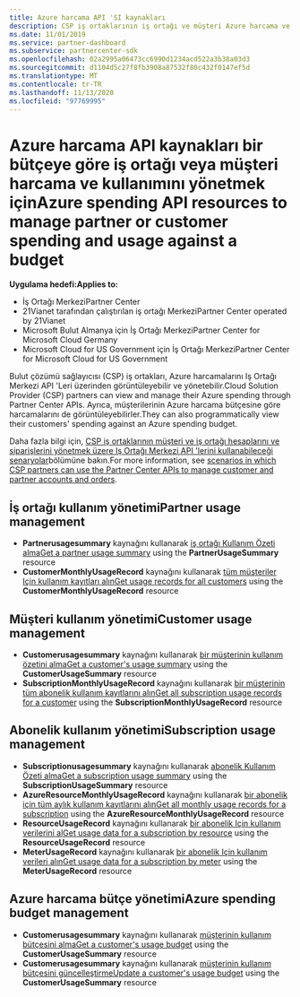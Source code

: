 ```yaml
---
title: Azure harcama API 'SI kaynakları
description: CSP iş ortaklarının iş ortağı ve müşteri Azure harcama ve kullanımını bütçelere göre görüntülemek ve yönetmek için Iş Ortağı Merkezi API 'Lerini nasıl kullanabileceğinizi öğrenin.
ms.date: 11/01/2019
ms.service: partner-dashboard
ms.subservice: partnercenter-sdk
ms.openlocfilehash: 02a2995a06473cc6990d1234acd522a3b38a03d3
ms.sourcegitcommit: d1104d5c27f8fb3908a87532f80c432f0147ef5d
ms.translationtype: MT
ms.contentlocale: tr-TR
ms.lasthandoff: 11/13/2020
ms.locfileid: "97769995"
---
```

# <a name="azure-spending-api-resources-to-manage-partner-or-customer-spending-and-usage-against-a-budget"></a><span data-ttu-id="016ab-103">Azure harcama API kaynakları bir bütçeye göre iş ortağı veya müşteri harcama ve kullanımını yönetmek için</span><span class="sxs-lookup"><span data-stu-id="016ab-103">Azure spending API resources to manage partner or customer spending and usage against a budget</span></span> 

<span data-ttu-id="016ab-104">**Uygulama hedefi:**</span><span class="sxs-lookup"><span data-stu-id="016ab-104">**Applies to:**</span></span>

- <span data-ttu-id="016ab-105">İş Ortağı Merkezi</span><span class="sxs-lookup"><span data-stu-id="016ab-105">Partner Center</span></span>
- <span data-ttu-id="016ab-106">21Vianet tarafından çalıştırılan iş ortağı Merkezi</span><span class="sxs-lookup"><span data-stu-id="016ab-106">Partner Center operated by 21Vianet</span></span>
- <span data-ttu-id="016ab-107">Microsoft Bulut Almanya için İş Ortağı Merkezi</span><span class="sxs-lookup"><span data-stu-id="016ab-107">Partner Center for Microsoft Cloud Germany</span></span>
- <span data-ttu-id="016ab-108">Microsoft Cloud for US Government için İş Ortağı Merkezi</span><span class="sxs-lookup"><span data-stu-id="016ab-108">Partner Center for Microsoft Cloud for US Government</span></span>

<span data-ttu-id="016ab-109">Bulut çözümü sağlayıcısı (CSP) iş ortakları, Azure harcamalarını Iş Ortağı Merkezi API 'Leri üzerinden görüntüleyebilir ve yönetebilir.</span><span class="sxs-lookup"><span data-stu-id="016ab-109">Cloud Solution Provider (CSP) partners can view and manage their Azure spending through Partner Center APIs.</span></span> <span data-ttu-id="016ab-110">Ayrıca, müşterilerinin Azure harcama bütçesine göre harcamalarını de görüntüleyebilirler.</span><span class="sxs-lookup"><span data-stu-id="016ab-110">They can also programmatically view their customers' spending against an Azure spending budget.</span></span>

<span data-ttu-id="016ab-111">Daha fazla bilgi için, [CSP iş ortaklarının müşteri ve iş ortağı hesaplarını ve siparişlerini yönetmek üzere Iş Ortağı Merkezi API 'lerini kullanabileceği senaryolar](scenarios.md)bölümüne bakın.</span><span class="sxs-lookup"><span data-stu-id="016ab-111">For more information, see [scenarios in which CSP partners can use the Partner Center APIs to manage customer and partner accounts and orders](scenarios.md).</span></span>

## <a name="partner-usage-management"></a><span data-ttu-id="016ab-112">İş ortağı kullanım yönetimi</span><span class="sxs-lookup"><span data-stu-id="016ab-112">Partner usage management</span></span>

- <span data-ttu-id="016ab-113">**Partnerusagesummary** kaynağını kullanarak [iş ortağı Kullanım Özeti alma](get-a-partner-usage-summary.md)</span><span class="sxs-lookup"><span data-stu-id="016ab-113">[Get a partner usage summary](get-a-partner-usage-summary.md) using the **PartnerUsageSummary** resource</span></span>
- <span data-ttu-id="016ab-114">**CustomerMonthlyUsageRecord** kaynağını kullanarak [tüm müşteriler Için kullanım kayıtları alın](get-a-customer-s-usage-records.md)</span><span class="sxs-lookup"><span data-stu-id="016ab-114">[Get usage records for all customers](get-a-customer-s-usage-records.md) using the **CustomerMonthlyUsageRecord** resource</span></span>

## <a name="customer-usage-management"></a><span data-ttu-id="016ab-115">Müşteri kullanım yönetimi</span><span class="sxs-lookup"><span data-stu-id="016ab-115">Customer usage management</span></span>

- <span data-ttu-id="016ab-116">**Customerusagesummary** kaynağını kullanarak [bir müşterinin kullanım özetini alma](get-a-customer-usage-summary.md)</span><span class="sxs-lookup"><span data-stu-id="016ab-116">[Get a customer's usage summary](get-a-customer-usage-summary.md) using the **CustomerUsageSummary** resource</span></span>
- <span data-ttu-id="016ab-117">**SubscriptionMonthlyUsageRecord** kaynağını kullanarak [bir müşterinin tüm abonelik kullanım kayıtlarını alın](get-a-customer-subscription-s-usage-records.md)</span><span class="sxs-lookup"><span data-stu-id="016ab-117">[Get all subscription usage records for a customer](get-a-customer-subscription-s-usage-records.md) using the **SubscriptionMonthlyUsageRecord** resource</span></span>

## <a name="subscription-usage-management"></a><span data-ttu-id="016ab-118">Abonelik kullanım yönetimi</span><span class="sxs-lookup"><span data-stu-id="016ab-118">Subscription usage management</span></span>

- <span data-ttu-id="016ab-119">**Subscriptionusagesummary** kaynağını kullanarak [abonelik Kullanım Özeti alma](get-a-customer-subscription-usage-summary.md)</span><span class="sxs-lookup"><span data-stu-id="016ab-119">[Get a subscription usage summary](get-a-customer-subscription-usage-summary.md) using the **SubscriptionUsageSummary** resource</span></span>
- <span data-ttu-id="016ab-120">**AzureResourceMonthlyUsageRecord** kaynağını kullanarak [bir abonelik için tüm aylık kullanım kayıtlarını alın](get-all-monthly-usage-records-for-a-subscription.md)</span><span class="sxs-lookup"><span data-stu-id="016ab-120">[Get all monthly usage records for a subscription](get-all-monthly-usage-records-for-a-subscription.md) using the **AzureResourceMonthlyUsageRecord** resource</span></span>
- <span data-ttu-id="016ab-121">**ResourceUsageRecord** kaynağını kullanarak [bir abonelik Için kullanım verilerini al](get-a-customer-subscription-resource-usage-records.md)</span><span class="sxs-lookup"><span data-stu-id="016ab-121">[Get usage data for a subscription by resource](get-a-customer-subscription-resource-usage-records.md) using the **ResourceUsageRecord** resource</span></span>
- <span data-ttu-id="016ab-122">**MeterUsageRecord** kaynağını kullanarak [bir abonelik Için kullanım verileri alın](get-a-customer-subscription-meter-usage-records.md)</span><span class="sxs-lookup"><span data-stu-id="016ab-122">[Get usage data for a subscription by meter](get-a-customer-subscription-meter-usage-records.md) using the **MeterUsageRecord** resource</span></span>

## <a name="azure-spending-budget-management"></a><span data-ttu-id="016ab-123">Azure harcama bütçe yönetimi</span><span class="sxs-lookup"><span data-stu-id="016ab-123">Azure spending budget management</span></span>

- <span data-ttu-id="016ab-124">**Customerusagesummary** kaynağını kullanarak [müşterinin kullanım bütçesini alma](get-a-customer-s-usage-spending-budget.md)</span><span class="sxs-lookup"><span data-stu-id="016ab-124">[Get a customer's usage budget](get-a-customer-s-usage-spending-budget.md) using the **CustomerUsageSummary** resource</span></span>
- <span data-ttu-id="016ab-125">**Customerusagesummary** kaynağını kullanarak [müşterinin kullanım bütçesini güncelleştirme](update-a-customer-s-usage-spending-budget.md)</span><span class="sxs-lookup"><span data-stu-id="016ab-125">[Update a customer's usage budget](update-a-customer-s-usage-spending-budget.md) using the **CustomerUsageSummary** resource</span></span>

